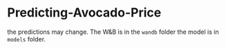 # Predicting-Avocado-Price
the predictions may change. The W&amp;B is in the `wandb` folder the model is in `models` folder.
